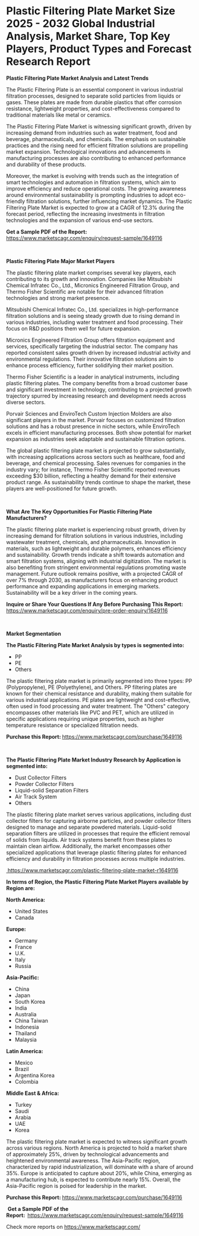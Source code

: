<p><h1>Plastic Filtering Plate Market Size 2025 - 2032 Global Industrial Analysis, Market Share, Top Key Players, Product Types and Forecast Research Report</h1></p><p><strong>Plastic Filtering Plate Market Analysis and Latest Trends</strong></p>
<p><p>The Plastic Filtering Plate is an essential component in various industrial filtration processes, designed to separate solid particles from liquids or gases. These plates are made from durable plastics that offer corrosion resistance, lightweight properties, and cost-effectiveness compared to traditional materials like metal or ceramics. </p><p>The Plastic Filtering Plate Market is witnessing significant growth, driven by increasing demand from industries such as water treatment, food and beverage, pharmaceuticals, and chemicals. The emphasis on sustainable practices and the rising need for efficient filtration solutions are propelling market expansion. Technological innovations and advancements in manufacturing processes are also contributing to enhanced performance and durability of these products.</p><p>Moreover, the market is evolving with trends such as the integration of smart technologies and automation in filtration systems, which aim to improve efficiency and reduce operational costs. The growing awareness around environmental sustainability is prompting industries to adopt eco-friendly filtration solutions, further influencing market dynamics. The Plastic Filtering Plate Market is expected to grow at a CAGR of 12.3% during the forecast period, reflecting the increasing investments in filtration technologies and the expansion of various end-use sectors.</p></p>
<p><strong>Get a Sample PDF of the Report:&nbsp;</strong> <a href="https://www.marketscagr.com/enquiry/request-sample/1649116?utm_campaign=2991&utm_medium=2&utm_source=Github&utm_content=ia&utm_term=26032025&utm_id=plastic-filtering-plate">https://www.marketscagr.com/enquiry/request-sample/1649116</a></p>
<p>&nbsp;</p>
<p><strong>Plastic Filtering Plate Major Market Players</strong></p>
<p><p>The plastic filtering plate market comprises several key players, each contributing to its growth and innovation. Companies like Mitsubishi Chemical Infratec Co., Ltd., Micronics Engineered Filtration Group, and Thermo Fisher Scientific are notable for their advanced filtration technologies and strong market presence.</p><p>Mitsubishi Chemical Infratec Co., Ltd. specializes in high-performance filtration solutions and is seeing steady growth due to rising demand in various industries, including water treatment and food processing. Their focus on R&D positions them well for future expansion.</p><p>Micronics Engineered Filtration Group offers filtration equipment and services, specifically targeting the industrial sector. The company has reported consistent sales growth driven by increased industrial activity and environmental regulations. Their innovative filtration solutions aim to enhance process efficiency, further solidifying their market position.</p><p>Thermo Fisher Scientific is a leader in analytical instruments, including plastic filtering plates. The company benefits from a broad customer base and significant investment in technology, contributing to a projected growth trajectory spurred by increasing research and development needs across diverse sectors.</p><p>Porvair Sciences and EnviroTech Custom Injection Molders are also significant players in the market. Porvair focuses on customized filtration solutions and has a robust presence in niche sectors, while EnviroTech excels in efficient manufacturing processes. Both show potential for market expansion as industries seek adaptable and sustainable filtration options.</p><p>The global plastic filtering plate market is projected to grow substantially, with increasing applications across sectors such as healthcare, food and beverage, and chemical processing. Sales revenues for companies in the industry vary; for instance, Thermo Fisher Scientific reported revenues exceeding $30 billion, reflecting a healthy demand for their extensive product range. As sustainability trends continue to shape the market, these players are well-positioned for future growth.</p></p>
<p>&nbsp;</p>
<p><strong>What Are The Key Opportunities For Plastic Filtering Plate Manufacturers?</strong></p>
<p><p>The plastic filtering plate market is experiencing robust growth, driven by increasing demand for filtration solutions in various industries, including wastewater treatment, chemicals, and pharmaceuticals. Innovation in materials, such as lightweight and durable polymers, enhances efficiency and sustainability. Growth trends indicate a shift towards automation and smart filtration systems, aligning with industrial digitization. The market is also benefiting from stringent environmental regulations promoting waste management. Future outlook remains positive, with a projected CAGR of over 7% through 2030, as manufacturers focus on enhancing product performance and expanding applications in emerging markets. Sustainability will be a key driver in the coming years.</p></p>
<p><strong>Inquire or Share Your Questions If Any Before Purchasing This Report:</strong> <a href="https://www.marketscagr.com/enquiry/pre-order-enquiry/1649116?utm_campaign=2991&utm_medium=2&utm_source=Github&utm_content=ia&utm_term=26032025&utm_id=plastic-filtering-plate">https://www.marketscagr.com/enquiry/pre-order-enquiry/1649116</a></p>
<p>&nbsp;</p>
<p><strong>Market Segmentation</strong></p>
<p><strong>The Plastic Filtering Plate Market Analysis by types is segmented into:</strong></p>
<p><ul><li>PP</li><li>PE</li><li>Others</li></ul></p>
<p><p>The plastic filtering plate market is primarily segmented into three types: PP (Polypropylene), PE (Polyethylene), and Others. PP filtering plates are known for their chemical resistance and durability, making them suitable for various industrial applications. PE plates are lightweight and cost-effective, often used in food processing and water treatment. The "Others" category encompasses other materials like PVC and PET, which are utilized in specific applications requiring unique properties, such as higher temperature resistance or specialized filtration needs.</p></p>
<p><strong>Purchase this Report:&nbsp;</strong><a href="https://www.marketscagr.com/purchase/1649116?utm_campaign=2991&utm_medium=2&utm_source=Github&utm_content=ia&utm_term=26032025&utm_id=plastic-filtering-plate">https://www.marketscagr.com/purchase/1649116</a></p>
<p>&nbsp;</p>
<p><strong>The Plastic Filtering Plate Market Industry Research by Application is segmented into:</strong></p>
<p><ul><li>Dust Collector Filters</li><li>Powder Collector Filters</li><li>Liquid-solid Separation Filters</li><li>Air Track System</li><li>Others</li></ul></p>
<p><p>The plastic filtering plate market serves various applications, including dust collector filters for capturing airborne particles, and powder collector filters designed to manage and separate powdered materials. Liquid-solid separation filters are utilized in processes that require the efficient removal of solids from liquids. Air track systems benefit from these plates to maintain clean airflow. Additionally, the market encompasses other specialized applications that leverage plastic filtering plates for enhanced efficiency and durability in filtration processes across multiple industries.</p></p>
<p><a href="https://www.marketscagr.com/plastic-filtering-plate-market-r1649116?utm_campaign=2991&utm_medium=2&utm_source=Github&utm_content=ia&utm_term=26032025&utm_id=plastic-filtering-plate">&nbsp;https://www.marketscagr.com/plastic-filtering-plate-market-r1649116</a></p>
<p><strong>In terms of Region, the Plastic Filtering Plate Market Players available by Region are:</strong></p>
<p>
    <p> <strong> North America: </strong>
        <ul>
            <li>United States</li>
            <li>Canada</li>
        </ul>
        </p> 
    <p> <strong> Europe: </strong>
        <ul>
            <li>Germany</li>
            <li>France</li>
            <li>U.K.</li>
            <li>Italy</li>
            <li>Russia</li>
        </ul>
        </p> 
    <p> <strong> Asia-Pacific: </strong>
        <ul>
            <li>China</li>
            <li>Japan</li>
            <li>South Korea</li>
            <li>India</li>
            <li>Australia</li>
            <li>China Taiwan</li>
            <li>Indonesia</li>
            <li>Thailand</li>
            <li>Malaysia</li>
        </ul>
        </p> 
    <p> <strong> Latin America: </strong>
        <ul>
            <li>Mexico</li>
            <li>Brazil</li>
            <li>Argentina Korea</li>
            <li>Colombia</li>
        </ul>
        </p> 
    <p> <strong> Middle East & Africa: </strong>
        <ul>
            <li>Turkey</li>
            <li>Saudi</li>
            <li>Arabia</li>
            <li>UAE</li>
            <li>Korea</li>
        </ul>
    </p>
    </p>
<p><p>The plastic filtering plate market is expected to witness significant growth across various regions. North America is projected to hold a market share of approximately 25%, driven by technological advancements and heightened environmental awareness. The Asia-Pacific region, characterized by rapid industrialization, will dominate with a share of around 35%. Europe is anticipated to capture about 20%, while China, emerging as a manufacturing hub, is expected to contribute nearly 15%. Overall, the Asia-Pacific region is poised for leadership in the market.</p></p>
<p><strong>Purchase this Report: </strong><a href="https://www.marketscagr.com/purchase/1649116?utm_campaign=2991&utm_medium=2&utm_source=Github&utm_content=ia&utm_term=26032025&utm_id=plastic-filtering-plate">https://www.marketscagr.com/purchase/1649116</a></p>
<p>&nbsp;<strong>Get a Sample PDF of the Report:&nbsp;&nbsp;</strong><a href="https://www.marketscagr.com/enquiry/request-sample/1649116?utm_campaign=2991&utm_medium=2&utm_source=Github&utm_content=ia&utm_term=26032025&utm_id=plastic-filtering-plate">https://www.marketscagr.com/enquiry/request-sample/1649116</a></p>
<p><strong></strong></p>
<p>Check more reports on <a href="https://www.marketscagr.com/?utm_campaign=2991&utm_medium=2&utm_source=Github&utm_content=ia&utm_term=26032025&utm_id=plastic-filtering-plate">https://www.marketscagr.com/</a></p>